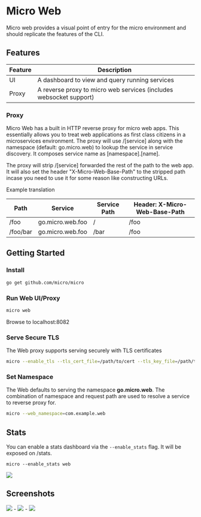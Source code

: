 # Micro Web

Micro web provides a visual point of entry for the micro environment and should replicate 
the features of the CLI.

## Features

Feature	|	Description
---	|	---
UI	|	A dashboard to view and query running services
Proxy	|	A reverse proxy to micro web services (includes websocket support)

### Proxy

Micro Web has a built in HTTP reverse proxy for micro web apps. This essentially allows you 
to treat web applications as first class citizens in a microservices environment. The proxy 
will use /[service] along with the namespace (default: go.micro.web) to lookup the service 
in service discovery. It composes service name as [namespace].[name]. 

The proxy will strip /[service] forwarded the rest of the path to the web app. It will also 
set the header "X-Micro-Web-Base-Path" to the stripped path incase you need to use it for 
some reason like constructing URLs.

Example translation

Path	|	Service	|	Service Path	|	Header: X-Micro-Web-Base-Path
---	|	---	|	---	|	---
/foo	|	go.micro.web.foo	|	/	|	/foo
/foo/bar	|	go.micro.web.foo	|	/bar	|	/foo


## Getting Started

### Install
```bash
go get github.com/micro/micro
```

### Run Web UI/Proxy

```bash
micro web
```
Browse to localhost:8082

### Serve Secure TLS

The Web proxy supports serving securely with TLS certificates

```bash
micro --enable_tls --tls_cert_file=/path/to/cert --tls_key_file=/path/to/key web
```

### Set Namespace

The Web defaults to serving the namespace **go.micro.web**. The combination of namespace and request path 
are used to resolve a service to reverse proxy for.

```bash
micro --web_namespace=com.example.web
```

## Stats

You can enable a stats dashboard via the `--enable_stats` flag. It will be exposed on /stats.

```shell
micro --enable_stats web
```

<img src="https://github.com/micro/micro/blob/master/doc/stats.png">

## Screenshots

<img src="https://github.com/micro/micro/blob/master/web/web1.png">
-
<img src="https://github.com/micro/micro/blob/master/web/web2.png">
-
<img src="https://github.com/micro/micro/blob/master/web/web3.png">

